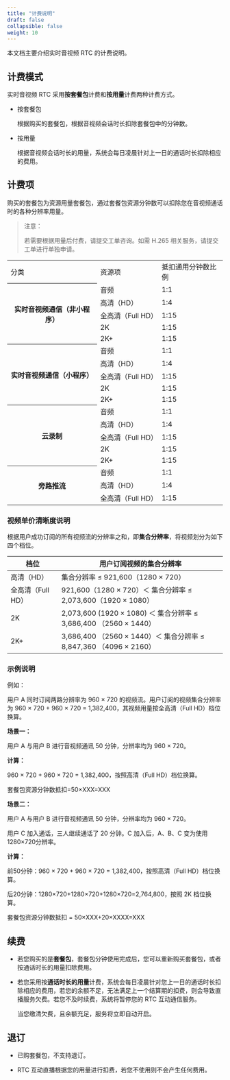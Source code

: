 ```yaml
---
title: "计费说明"
draft: false
collapsible: false
weight: 10
---
```


本文档主要介绍实时音视频 RTC 的计费说明。

## 计费模式

实时音视频 RTC 采用**按套餐包**计费和**按用量**计费两种计费方式。

- 按套餐包

  根据购买的套餐包，根据音视频会话时长扣除套餐包中的分钟数。

- 按用量

  根据音视频会话时长的用量，系统会每日凌晨针对上一日的通话时长扣除相应的费用。

## 计费项

购买的套餐包为资源用量套餐包，通过套餐包资源分钟数可以扣除您在音视频通话时的各种分辨率用量。

> 注意：
>
> 若需要根据用量后付费，请提交工单咨询。如需 H.265 相关服务，请提交工单进行单独申请。

<table>
  <tr>
    <td>
      分类
    </td>
    <td>
      资源项
    </td>
    <td>
      抵扣通用分钟数比例
    </td>
  </tr>
  <tr>
    <th rowspan="6">
      实时音视频通信（非小程序）
    </th>
  </tr>
  <tr>
    <td>
      音频
    </td>
    <td>
      1:1
    </td>
  </tr>
  <tr>
    <td>
      高清（HD）
    </td>
    <td>
      1:4
    </td>
  </tr>
  <tr>
    <td>
      全高清（Full HD）
    </td>
    <td>
      1:15
    </td>
  </tr>
    <tr>
    <td>
      2K
    </td>
    <td>
      1:15
    </td>
  </tr>
      <tr>
    <td>
      2K+
    </td>
    <td>
      1:15
    </td>
  </tr>
  <tr>
    <th rowspan="6">
      实时音视频通信（小程序）
    </th>
  </tr>
  <tr>
    <td>
      音频
    </td>
  <td>
      1:1
    </td>
  </tr>
  <tr>
    <td>
      高清（HD）
    </td>
    <td>
      1:4
    </td>
  </tr>
  <tr>
    <td>
      全高清（Full HD）
    </td>
    <td>
      1:15
    </td>
  </tr>
    <tr>
    <td>
      2K
    </td>
    <td>
      1:15
    </td>
  </tr>
      <tr>
    <td>
      2K+
    </td>
    <td>
      1:15
    </td>
  </tr>
   <tr>
    <th rowspan="6">
      云录制
    </th>
  </tr>
  <tr>
    <td>
      音频
    </td>
    <td>
      1:1
    </td>
  </tr>
  <tr>
    <td>
      高清（HD）
    </td>
    <td>
      1:4
    </td>
  </tr>
  <tr>
    <td>
      全高清（Full HD）
    </td>
    <td>
      1:15
    </td>
  </tr>
    <tr>
    <td>
      2K
    </td>
    <td>
      1:15
    </td>
  </tr>
      <tr>
    <td>
      2K+
    </td>
    <td>
      1:15
    </td>
  </tr>
     <tr>
    <th rowspan="4">
      旁路推流
    </th>
  </tr>
  <tr>
    <td>
      音频
    </td>
    <td>
      1:1
    </td>
  </tr>
  <tr>
    <td>
      高清（HD）
    </td>
    <td>
      1:4
    </td>
  </tr>
  <tr>
    <td>
      全高清（Full HD）
    </td>
    <td>
      1:15
    </td>
</table>


### 视频单价清晰度说明

根据用户成功订阅的所有视频流的分辨率之和，即**集合分辨率**，将视频划分为如下四个档位。

| 档位              | 用户订阅视频的集合分辨率                                     |
| ----------------- | ------------------------------------------------------------ |
| 高清（HD）        | 集合分辨率 ≤ 921,600（1280 × 720）                           |
| 全高清（Full HD） | 921,600（1280 × 720）＜ 集合分辨率 ≤ 2,073,600（1920 × 1080） |
| 2K                | 2,073,600 (1920 × 1080) ＜ 集合分辨率 ≤ 3,686,400 （2560 × 1440） |
| 2K+               | 3,686,400 （2560 × 1440）＜ 集合分辨率 ≤ 8,847,360 （4096 × 2160） |

### 示例说明

例如：

用户 A 同时订阅两路分辨率为 960 × 720 的视频流。用户订阅的视频集合分辨率为 960 × 720 + 960 × 720 = 1,382,400，其视频用量按全高清（Full HD）档位换算。

**场景一：**

用户 A 与用户 B 进行音视频通讯 50 分钟，分辨率均为 960 × 720。

**计算：**

960 × 720 + 960 × 720 = 1,382,400，按照高清（Full HD）档位换算。

套餐包资源分钟数抵扣=50×XXX=XXX

**场景二：**

用户 A 与用户 B 进行音视频通讯 50 分钟，分辨率均为 960 × 720。

用户 C 加入通话，三人继续通话了 20 分钟。C 加入后，A、B、C 变为使用1280×720分辨率。

**计算：**

前50分钟：960 × 720 + 960 × 720 = 1,382,400，按照高清（Full HD）档位换算。

后20分钟：1280×720+1280×720+1280×720=2,764,800，按照 2K 档位换算。

套餐包资源分钟数抵扣 = 50×XXX+20×XXXX=XXX

## 续费

- 若您购买的是**套餐包**，套餐包分钟使用完成后，您可以重新购买套餐包，或者按通话时长的用量扣除费用。

- 若您采用按**通话时长的用量**计费，系统会每日凌晨针对您上一日的通话时长扣除相应的费用，若您的余额不足，无法满足上一个结算期的扣费，则会导致直播服务欠费。若您不及时续费，系统将暂停您的 RTC 互动通信服务。

  当您缴清欠费，且余额充足，服务将立即自动开启。

## 退订

- 已购套餐包，不支持退订。

- RTC 互动直播根据您的用量进行扣费，若您不使用则不会产生任何费用。

